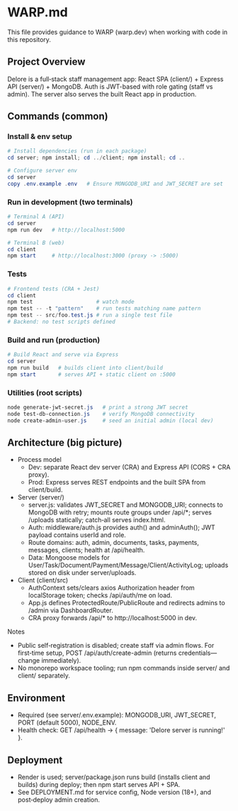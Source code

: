 # WARP.md

This file provides guidance to WARP (warp.dev) when working with code in this repository.

## Project Overview

Delore is a full‑stack staff management app: React SPA (client/) + Express API (server/) + MongoDB. Auth is JWT-based with role gating (staff vs admin). The server also serves the built React app in production.

## Commands (common)

### Install & env setup
```powershell
# Install dependencies (run in each package)
cd server; npm install; cd ../client; npm install; cd ..

# Configure server env
cd server
copy .env.example .env   # Ensure MONGODB_URI and JWT_SECRET are set
```

### Run in development (two terminals)
```powershell
# Terminal A (API)
cd server
npm run dev   # http://localhost:5000

# Terminal B (web)
cd client
npm start     # http://localhost:3000 (proxy -> :5000)
```

### Tests
```powershell
# Frontend tests (CRA + Jest)
cd client
npm test                    # watch mode
npm test -- -t "pattern"    # run tests matching name pattern
npm test -- src/foo.test.js # run a single test file
# Backend: no test scripts defined
```

### Build and run (production)
```powershell
# Build React and serve via Express
cd server
npm run build   # builds client into client/build
npm start       # serves API + static client on :5000
```

### Utilities (root scripts)
```powershell
node generate-jwt-secret.js   # print a strong JWT secret
node test-db-connection.js    # verify MongoDB connectivity
node create-admin-user.js     # seed an initial admin (local dev)
```

## Architecture (big picture)

- Process model
  - Dev: separate React dev server (CRA) and Express API (CORS + CRA proxy).
  - Prod: Express serves REST endpoints and the built SPA from client/build.
- Server (server/)
  - server.js: validates JWT_SECRET and MONGODB_URI; connects to MongoDB with retry; mounts route groups under /api/*; serves /uploads statically; catch‑all serves index.html.
  - Auth: middleware/auth.js provides auth() and adminAuth(); JWT payload contains userId and role.
  - Route domains: auth, admin, documents, tasks, payments, messages, clients; health at /api/health.
  - Data: Mongoose models for User/Task/Document/Payment/Message/Client/ActivityLog; uploads stored on disk under server/uploads.
- Client (client/src)
  - AuthContext sets/clears axios Authorization header from localStorage token; checks /api/auth/me on load.
  - App.js defines ProtectedRoute/PublicRoute and redirects admins to /admin via DashboardRouter.
  - CRA proxy forwards /api/* to http://localhost:5000 in dev.

Notes
- Public self‑registration is disabled; create staff via admin flows. For first‑time setup, POST /api/auth/create-admin (returns credentials—change immediately).
- No monorepo workspace tooling; run npm commands inside server/ and client/ separately.

## Environment

- Required (see server/.env.example): MONGODB_URI, JWT_SECRET, PORT (default 5000), NODE_ENV.
- Health check: GET /api/health → { message: 'Delore server is running!' }.

## Deployment

- Render is used; server/package.json runs build (installs client and builds) during deploy; then npm start serves API + SPA.
- See DEPLOYMENT.md for service config, Node version (18+), and post‑deploy admin creation.
